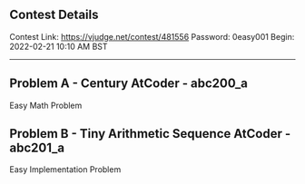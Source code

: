 ## Contest Details

Contest Link: https://vjudge.net/contest/481556
Password: 0easy001
Begin: 2022-02-21 10:10 AM BST

---

## Problem A - Century AtCoder - abc200_a 

Easy Math Problem

## Problem B - Tiny Arithmetic Sequence AtCoder - abc201_a 

Easy Implementation Problem